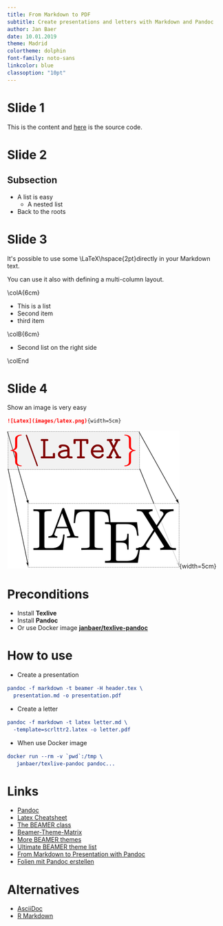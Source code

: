 ```yaml
---
title: From Markdown to PDF
subtitle: Create presentations and letters with Markdown and Pandoc
author: Jan Baer
date: 10.01.2019
theme: Madrid
colortheme: dolphin
font-family: noto-sans
linkcolor: blue
classoption: "10pt"
---
```


# Slide 1

This is the content and [here](pandoc.md) is the source code.

# Slide 2

## Subsection

- A list is easy
  - A nested list
- Back to the roots

# Slide 3

It's possible to use some \LaTeX\hspace{2pt}directly in your Markdown text.

You can use it also with defining a multi-column layout.

\colA{6cm}

* This is a list
* Second item
* third item

\colB{6cm}

* Second list on the right side

\colEnd

# Slide 4

Show an image is very easy

```markdown
![Latex](images/latex.png){width=5cm}
```

![Latex](images/latex.png){width=5cm}

# Preconditions

- Install **Texlive**
- Install **Pandoc**
- Or use Docker image **[janbaer/texlive-pandoc](https://cloud.docker.com/u/janbaer/repository/docker/janbaer/texlive-pandoc)**

# How to use

- Create a presentation

```cmake
pandoc -f markdown -t beamer -H header.tex \
  presentation.md -o presentation.pdf
```

- Create a letter


```cmake
pandoc -f markdown -t latex letter.md \
  -template=scrlttr2.latex -o letter.pdf
```

- When use Docker image

```cmake
docker run --rm -v `pwd`:/tmp \
   janbaer/texlive-pandoc pandoc...
```

# Links

* [Pandoc](http://pandoc.org/)
* [Latex Cheatsheet](http://www.starkerstart.uni-frankfurt.de/61673435/latexsheet.pdf)
* [The BEAMER class](http://tug.ctan.org/tex-archive/macros/latex/contrib/beamer/doc/beameruserguide.pdf)
* [Beamer-Theme-Matrix](https://hartwork.org/beamer-theme-matrix/)
* [More BEAMER themes](https://bitbucket.org/marczellm/beamerports)
* [Ultimate BEAMER theme list](https://github.com/martinbjeldbak/ultimate-beamer-theme-list)
* [From Markdown to Presentation with Pandoc](https://github.com/shd101wyy/markdown-preview-enhanced/blob/master/docs/pandoc-beamer.md)
* [Folien mit Pandoc erstellen](https://kofler.info/folien-mit-pandoc-erstellen/)

# Alternatives

* [AsciiDoc](http://asciidoc.org/)
* [R Markdown](https://rmarkdown.rstudio.com/)

